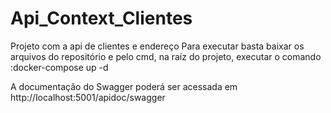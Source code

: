 # Api_Context_Clientes
Projeto com a api de clientes e endereço
Para executar basta baixar os arquivos do repositório e pelo cmd, na raíz do projeto, executar o comando :docker-compose up -d

A documentação do Swagger poderá ser acessada em http://localhost:5001/apidoc/swagger
